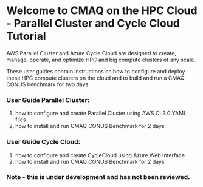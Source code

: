 # Welcome to CMAQ on the HPC Cloud - Parallel Cluster and Cycle Cloud Tutorial

AWS Parallel Cluster and Azure Cycle Cloud are designed to create, manage, operate, and optimize HPC and big compute clusters of any scale.

These user guides contain instructions on how to configure and deploy these HPC compute clusters on the cloud and to build and run a CMAQ CONUS benchmark for two days.

### User Guide Parallel Cluster:

1. how to configure and create Parallel Cluster using AWS CL3.0 YAML files
2. how to install and run CMAQ CONUS Benchmark for 2 days

### User Guide Cycle Cloud: 
1. how to configure and create CycleCloud using Azure Web Interface
2. how to install and run CMAQ CONUS Benchmark for 2 days


### Note - this is under development and has not been reviewed.





